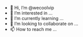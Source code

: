- 👋 Hi, I’m @wecoolvip
- 👀 I’m interested in ...
- 🌱 I’m currently learning ...
- 💞️ I’m looking to collaborate on ...
- 📫 How to reach me ...

<!---
wecoolvip/wecoolvip is a ✨ special ✨ repository because its `README.md` (this file) appears on your GitHub profile.
You can click the Preview link to take a look at your changes.
--->
